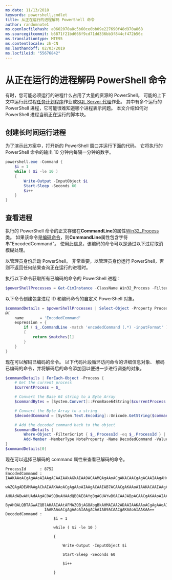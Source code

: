 ```yaml
---
ms.date: 11/13/2018
keywords: powershell,cmdlet
title: 从正在运行的进程解码 PowerShell 命令
author: randomnote1
ms.openlocfilehash: a0602070a8c5b60ce0bb09e227690f48d970a868
ms.sourcegitcommit: b6871f21bd666f9cd71dd336bb3f844cf472b56c
ms.translationtype: MTE95
ms.contentlocale: zh-CN
ms.lasthandoff: 02/03/2019
ms.locfileid: "55676842"
---
```

# <a name="decode-a-powershell-command-from-a-running-process"></a>从正在运行的进程解码 PowerShell 命令

有时，您可能必须运行的进程什么占用了大量的资源的 PowerShell。
可能的上下文中运行此过程[任务计划程序][]作业或[SQL Server 代理][]作业。 其中有多个运行的 PowerShell 进程，它可能很难知道哪个进程表示问题。 本文介绍如何对 PowerShell 进程当前正在运行的脚本块。

## <a name="create-a-long-running-process"></a>创建长时间运行进程

为了演示此方案中，打开新的 PowerShell 窗口并运行下面的代码。 它将执行的 PowerShell 命令的输出 10 分钟内每隔一分钟的数字。

```powershell
powershell.exe -Command {
    $i = 1
    while ( $i -le 10 )
    {
        Write-Output -InputObject $i
        Start-Sleep -Seconds 60
        $i++
    }
}
```

## <a name="view-the-process"></a>查看进程

执行的 PowerShell 命令的正文存储在**CommandLine**的属性[Win32_Process][]类。 如果该命令是[编码命令][]，则**CommandLine**属性包含字符串"EncodedCommand"。 使用此信息，该编码的命令可以是通过以下过程取消模糊处理。

以管理员身份启动 PowerShell。 非常重要，以管理员身份运行 PowerShell，否则不返回任何结果查询正在运行的进程时。

执行以下命令获取所有已编码的命令的 PowerShell 进程：

```powershell
$powerShellProcesses = Get-CimInstance -ClassName Win32_Process -Filter 'CommandLine LIKE "%EncodedCommand%"'
```

以下命令创建包含进程 ID 和编码命令的自定义 PowerShell 对象。

```powershell
$commandDetails = $powerShellProcesses | Select-Object -Property ProcessId,
@{
    name       = 'EncodedCommand'
    expression = {
        if ( $_.CommandLine -match 'encodedCommand (.*) -inputFormat' )
        {
            return $matches[1]
        }
    }
}
```

现在可以解码已编码的命令。 以下代码片段循环访问命令的详细信息对象、 解码已编码的命令，并将解码后的命令添加回以便进一步进行调查的对象。

```powershell
$commandDetails | ForEach-Object -Process {
    # Get the current process
    $currentProcess = $_

    # Convert the Base 64 string to a Byte Array
    $commandBytes = [System.Convert]::FromBase64String($currentProcess.EncodedCommand)

    # Convert the Byte Array to a string
    $decodedCommand = [System.Text.Encoding]::Unicode.GetString($commandBytes)

    # Add the decoded command back to the object
    $commandDetails |
        Where-Object -FilterScript { $_.ProcessId -eq $_.ProcessId } |
        Add-Member -MemberType NoteProperty -Name DecodedCommand -Value $decodedCommand
}
$commandDetails[0]
```

现在可以选择已解码的 command 属性来查看已解码的命令。

```output
ProcessId      : 8752
EncodedCommand : IAAKAAoACgAgAAoAIAAgACAAIAAkAGkAIAA9ACAAMQAgAAoACgAKACAACgAgACAAIAAgAHcAaABpAGwAZQAgACgAIAAkAGkAIAAtAG
                 wAZQAgADEAMAAgACkAIAAKAAoACgAgAAoAIAAgACAAIAB7ACAACgAKAAoAIAAKACAAIAAgACAAIAAgACAAIABXAHIAaQB0AGUALQBP
                 AHUAdABwAHUAdAAgAC0ASQBuAHAAdQB0AE8AYgBqAGUAYwB0ACAAJABpACAACgAKAAoAIAAKACAAIAAgACAAIAAgACAAIABTAHQAYQ
                 ByAHQALQBTAGwAZQBlAHAAIAAtAFMAZQBjAG8AbgBkAHMAIAA2ADAAIAAKAAoACgAgAAoAIAAgACAAIAAgACAAIAAgACQAaQArACsA
                 IAAKAAoACgAgAAoAIAAgACAAIAB9ACAACgAKAAoAIAAKAA==
DecodedCommand :
                     $i = 1

                     while ( $i -le 10 )

                     {

                         Write-Output -InputObject $i

                         Start-Sleep -Seconds 60

                         $i++

                     }
```

[任务计划程序]: /windows/desktop/TaskSchd/task-scheduler-start-page
[SQL Server 代理]: /sql/ssms/agent/sql-server-agent
[Win32_Process]: /windows/desktop/CIMWin32Prov/win32-process
[编码命令]: /powershell/scripting/core-powershell/console/powershell.exe-command-line-help#-encodedcommand-
